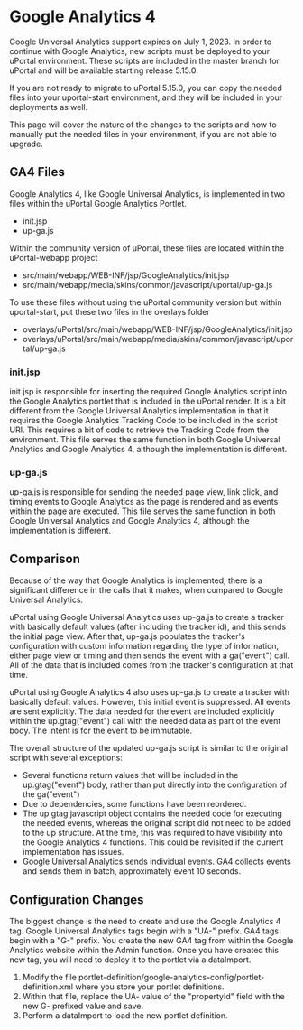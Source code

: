 # Google Analytics 4

Google Universal Analytics support expires on July 1, 2023.  In order to continue with Google
Analytics, new scripts must be deployed to your uPortal environment.  These scripts are included
in the master branch for uPortal and will be available starting release 5.15.0.

If you are not ready to migrate to uPortal 5.15.0, you can copy the needed files into your
uportal-start environment, and they will be included in your deployments as well.

This page will cover the nature of the changes to the scripts and how to manually put the
needed files in your environment, if you are not able to upgrade.

## GA4 Files

Google Analytics 4, like Google Universal Analytics, is implemented in two files within the
uPortal Google Analytics Portlet.

- init.jsp
- up-ga.js

Within the community version of uPortal, these files are located within the uPortal-webapp project

- src/main/webapp/WEB-INF/jsp/GoogleAnalytics/init.jsp
- src/main/webapp/media/skins/common/javascript/uportal/up-ga.js

To use these files without using the uPortal community version but within uportal-start, put these
two files in the overlays folder

- overlays/uPortal/src/main/webapp/WEB-INF/jsp/GoogleAnalytics/init.jsp
- overlays/uPortal/src/main/webapp/media/skins/common/javascript/uportal/up-ga.js

### init.jsp

init.jsp is responsible for inserting the required Google Analytics script into the Google Analytics
portlet that is included in the uPortal render.  It is a bit different from the Google Universal
Analytics implementation in that it requires the Google Analytics Tracking Code to be included
in the script URI.  This requires a bit of code to retrieve the Tracking Code from the
environment.  This file serves the same function in both Google Universal Analytics and Google
Analytics 4, although the implementation is different.

### up-ga.js

up-ga.js is responsible for sending the needed page view, link click,  and timing events to Google Analytics
as the page is rendered and as events within the page are executed.  This file serves the same function
in both Google Universal Analytics and Google Analytics 4, although the implementation is different.

## Comparison

Because of the way that Google Analytics is implemented, there is a significant difference in the calls
that it makes, when compared to Google Universal Analytics.

uPortal using Google Universal Analytics uses up-ga.js to create a tracker with basically default values
(after including the tracker id), and this sends the initial page view.  After that, up-ga.js populates
the tracker's configuration with custom information regarding the type of information, either page view
or timing and then sends the event with a ga("event") call.  All of the data that is included comes from
the tracker's configuration at that time.

uPortal using Google Analytics 4 also uses up-ga.js to create a tracker with basically default values.  However,
this initial event is suppressed.  All events are sent explicitly.  The data needed for the event are included
explicitly within the up.gtag("event") call with the needed data as part of the event body.  The intent is for
the event to be immutable.

The overall structure of the updated up-ga.js script is similar to the original script with several exceptions:

- Several functions return values that will be included in the up.gtag("event") body, rather than put directly
into the configuration of the ga("event")
- Due to dependencies, some functions have been reordered.
- The up.gtag javascript object contains the needed code for executing the needed events, whereas the original script
did not need to be added to the up structure.  At the time, this was required to have visibility into the Google
Analytics 4 functions.  This could be revisited if the current implementation has issues.
- Google Universal Analytics sends individual events.  GA4 collects events and sends them in batch, approximately event
10 seconds.

## Configuration Changes

The biggest change is the need to create and use the Google Analytics 4 tag.  Google Universal Analytics tags begin with
a "UA-" prefix.  GA4 tags begin with a "G-" prefix.  You create the new GA4 tag from within the Google Analytics website within the Admin
function.  Once you have created this new tag, you will need to deploy it to the portlet via a dataImport.

1. Modify the file portlet-definition/google-analytics-config/portlet-definition.xml where you store your portlet definitions.
2. Within that file, replace the UA- value of the "propertyId" field with the new G- prefixed value and save.
3. Perform a dataImport to load the new portlet definition.
